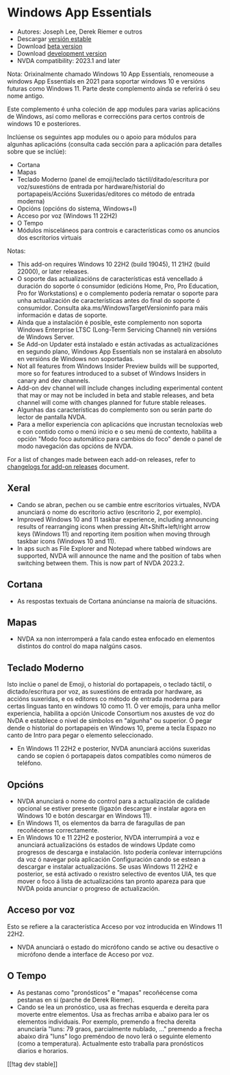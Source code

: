 # Windows App Essentials #

* Autores: Joseph Lee, Derek Riemer e outros
* Descargar [versión estable][1]
* Download [beta version][2]
* Download [development version][3]
* NVDA compatibility: 2023.1 and later

Nota: Orixinalmente chamado Windows 10 App Essentials, renomeouse a windows
App Essentials en 2021 para soportar windows 10 e versións futuras como
Windows 11. Parte deste complemento aínda se referirá ó seu nome antigo.

Este complemento é unha coleción de app modules para varias aplicacións de
Windows, así como melloras e correccións para certos controis de windows 10
e posteriores.

Inclúense os seguintes app modules ou o apoio para módulos para algunhas
aplicacións (consulta cada sección para a aplicación para detalles sobre que
se inclúe):

* Cortana
* Mapas
* Teclado Moderno (panel de emoji/teclado táctil/ditado/escritura por
  voz/suxestións de entrada por hardware/historial do portapapeis/Accións
  Suxeridas/editores co método de entrada moderna)
* Opcións (opcións do sistema, Windows+I)
* Acceso por voz (Windows 11 22H2)
* O Tempo
* Módulos misceláneos para controis e características como os anuncios dos
  escritorios virtuais

Notas:

* This add-on requires Windows 10 22H2 (build 19045), 11 21H2 (build 22000),
  or later releases.
* O soporte das actualizacións de características está vencellado á duración
  do soporte ó consumidor (edicións Home, Pro, Pro Education, Pro for
  Workstations) e o complemento podería rematar o soporte para unha
  actualización de características antes do final do soporte ó
  consumidor. Consulta aka.ms/WindowsTargetVersioninfo para máis información
  e datas de soporte.
* Aínda que a instalación é posible, este complemento non soporta Windows
  Enterprise LTSC (Long-Term Servicing Channel) nin versións de Windows
  Server.
* Se Add-on Updater está instalado e están activadas as actualizaciónes en
  segundo plano, Windows App Essentials non se instalará en absoluto en
  versións de Windows non soportadas.
* Not all features from Windows Insider Preview builds will be supported,
  more so for features introduced to a subset of Windows Insiders in canary
  and dev channels.
* Add-on dev channel will include changes including experimental content
  that may or may not be included in beta and stable releases, and beta
  channel will come with changes planned for future stable releases.
* Algunhas das características do complemento son ou serán parte do lector
  de pantalla NVDA.
* Para a mellor experiencia con aplicacións que incrustan tecnoloxías web e
  con contido como o menú inicio e o seu menú de contexto, habilita a opción
  "Modo foco automático para cambios do foco" dende o panel de modo
  navegación das opcións de NVDA.

For a list of changes made between each add-on releases, refer to
[changelogs for add-on releases][4] document.

## Xeral

* Cando se abran, pechen ou se cambie entre escritorios virtuales, NVDA
  anunciará o nome do escritorio activo (escritorio 2, por exemplo).
* Improved Windows 10 and 11 taskbar experience, including announcing
  results of rearranging icons when pressing Alt+Shift+left/right arrow keys
  (Windows 11) and reporting item position when moving through taskbar icons
  (Windows 10 and 11).
* In aps such as File Explorer and Notepad where tabbed windows are
  supported, NVDA will announce the name and the position of tabs when
  switching between them. This is now part of NVDA 2023.2.

## Cortana

* As respostas textuais de Cortana anúncianse na maioría de situacións.

## Mapas

* NVDA xa non interromperá a fala cando estea enfocado en elementos
  distintos do control do mapa nalgúns casos.

## Teclado Moderno

Isto inclúe o panel de Emoji, o historial do portapapeis, o teclado táctil,
o dictado/escritura por voz, as suxestións de entrada por hardware, as
accións suxeridas, e os editores co método de entrada moderna para certas
linguas tanto en windows 10 como 11. Ó ver emojis, para unha mellor
experiencia, habilita a opción Unicode Consortium nos axustes de voz do NvDA
e establece o nivel de símbolos en "algunha" ou superior. Ó pegar dende o
historial do portapapeis en Windows 10, preme a tecla Espazo no canto de
Intro para pegar o elemento seleccionado.

* En Windows 11 22H2 e posterior, NVDA anunciará accións suxeridas cando se
  copien ó portapapeis datos compatibles como números de teléfono.

## Opcións

* NVDA anunciará o nome do control para a actualización de calidade opcional
  se estiver presente (ligazón descargar e instalar agora en Windows 10 e
  botón descargar en Windows 11).
* En Windows 11, os elementos da barra de faragullas de pan recoñécense
  correctamente.
* En Windows 10 e 11 22H2 e posterior, NVDA interrumpirá a voz e anunciará
  actualizacións ós estados de windows Update como progresos de descarga e
  instalación. Isto podería conlevar interrupcións da voz ó navegar pola
  aplicación Configuración cando se estean a descargar e instalar
  actualizacións. Se usas Windows 11 22H2 e posterior, se está activado o
  rexistro selectivo de eventos UIA, tes que mover o foco á lista de
  actualizacións tan pronto apareza para que NVDA poida anunciar o progreso
  de actualización.

## Acceso por voz

Esto se refiere a la característica Acceso por voz introducida en Windows 11
22H2.

* NVDA anunciará o estado do micrófono cando se active ou desactive o
  micrófono dende a interface de Acceso por voz.

## O Tempo

* As pestanas como "pronósticos" e "mapas" recoñécense coma pestanas en si
  (parche de Derek Riemer).
* Cando se lea un pronóstico, usa as frechas esquerda e dereita para moverte
  entre elementos. Usa as frechas arriba e abaixo para ler os elementos
  individuais. Por exemplo, premendo a frecha dereita anunciaría "luns: 79
  graos, parcialmente nublado, ..." premendo a frecha abaixo dirá "luns"
  logo preméndoo de novo lerá o seguinte elemento (como a
  temperatura). Actualmente esto traballa para pronósticos diarios e
  horarios.

[[!tag dev stable]]

[1]: https://www.nvaccess.org/addonStore/legacy?file=wintenApps

[2]: https://www.nvaccess.org/addonStore/legacy?file=wintenApps-beta

[3]: https://www.nvaccess.org/addonStore/legacy?file=wintenApps-dev

[4]: https://github.com/josephsl/wintenapps/wiki/w10changelog
